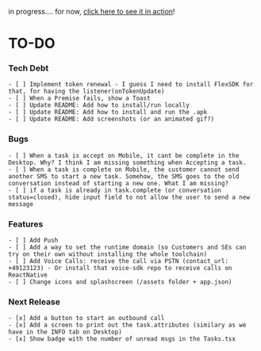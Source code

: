 in progress.... for now, [click here to see it in action](https://www.loom.com/share/91e174973bee4cf1bf873f46b8334a0c)!

# TO-DO

### Tech Debt

    - [ ] Implement token renewal - I guess I need to install FlexSDK for that, for having the listener(onTokenUpdate)
    - [ ] When a Premise fails, show a Toast
    - [ ] Update README: Add how to install/run locally
    - [ ] Update README: Add how to install and run the .apk
    - [ ] Update README: Add screenshots (or an animated gif?)

### Bugs

    - [ ] When a task is accept on Mobile, it cant be complete in the Desktop. Why? I think I am missing something when Accepting a task.
    - [ ] When a task is complete on Mobile, the customer cannot send another SMS to start a new task. Somehow, the SMS goes to the old conversation instead of starting a new one. What I am missing?
    - [ ] if a task is already in task.complete (or conversation status=closed), hide input field to not allow the user to send a new message

### Features

    - [ ] Add Push
    - [ ] Add a way to set the runtime domain (so Customers and SEs can try on their own without installing the whole toolchain)
    - [ ] Add Voice Calls: receive the call via PSTN (contact_url: +49123123) - Or install that voice-sdk repo to receive calls on ReactNative
    - [ ] Change icons and splashscreen (/assets folder + app.json)

### Next Release

    - [x] Add a button to start an outbound call
    - [x] Add a screen to print out the task.attributes (similary as we have in the INFO tab on Desktop)
    - [x] Show badge with the number of unread msgs in the Tasks.tsx
